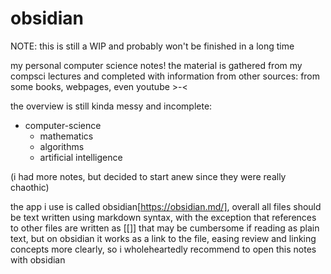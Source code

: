 # obsidian
NOTE: this is still a WIP and probably won't be finished in a long time

my personal computer science notes!
the material is gathered from my compsci lectures and completed with information from other sources:
    from some books, webpages, even youtube >-<

the overview is still kinda messy and incomplete:
- computer-science
    - mathematics
    - algorithms
    - artificial intelligence

(i had more notes, but decided to start anew since they were really chaothic)

the app i use is called obsidian[https://obsidian.md/], overall all files should be text written
using markdown syntax, with the exception that references to other files are written as [[<name>]]
that may be cumbersome if reading as plain text, but on obsidian it works as a link to the file,
easing review and linking concepts more clearly, so i wholeheartedly recommend to open this notes
with obsidian
